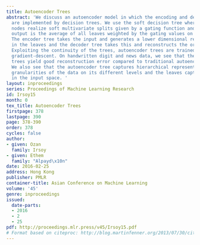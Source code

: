 ```yaml
---
title: Autoencoder Trees
abstract: 'We discuss an autoencoder model in which the encoding and decoding functions
  are implemented by decision trees. We use the soft decision tree where internal
  nodes realize soft multivariate splits given by a gating function and the overall
  output is the average of all leaves weighted by the gating values on their path.
  The encoder tree takes the input and generates a lower dimensional representation
  in the leaves and the decoder tree takes this and reconstructs the original input.
  Exploiting the continuity of the trees, autoencoder trees are trained with stochastic
  gradient-descent. On handwritten digit and news data, we see that the autoencoder
  trees yield good reconstruction error compared to traditional autoencoder perceptrons.
  We also see that the autoencoder tree captures hierarchical representations at different
  granularities of the data on its different levels and the leaves capture the localities
  in the input space. '
layout: inproceedings
series: Proceedings of Machine Learning Research
id: Irsoy15
month: 0
tex_title: Autoencoder Trees
firstpage: 378
lastpage: 390
page: 378-390
order: 378
cycles: false
author:
- given: Ozan
  family: Irsoy
- given: Ethem
  family: "Alpayd\x10n"
date: 2016-02-25
address: Hong Kong
publisher: PMLR
container-title: Asian Conference on Machine Learning
volume: '45'
genre: inproceedings
issued:
  date-parts:
  - 2016
  - 2
  - 25
pdf: http://proceedings.mlr.press/v45/Irsoy15.pdf
# Format based on citeproc: http://blog.martinfenner.org/2013/07/30/citeproc-yaml-for-bibliographies/
---
```


